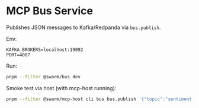 # MCP Bus Service

Publishes JSON messages to Kafka/Redpanda via `bus.publish`.

Env:
```
KAFKA_BROKERS=localhost:19092
PORT=4007
```

Run:
```bash
pnpm --filter @swarm/bus dev
```

Smoke test via host (with mcp-host running):
```bash
pnpm --filter @swarm/mcp-host cli bus bus.publish '{"topic":"sentiment_data_stream","payload":{"msg":"hello"}}'
```
